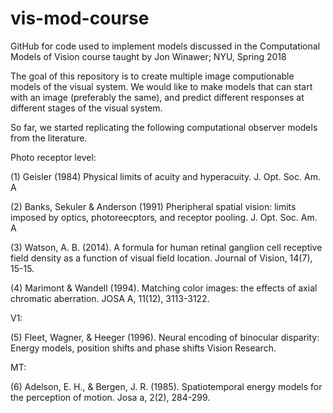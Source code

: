 # vis-mod-course
GitHub for code used to implement models discussed in the Computational Models of Vision course taught by Jon Winawer; NYU, Spring 2018

The goal of this repository is to create multiple image computionable models of the visual system. We would like to make models that can start with an image (preferably the same), and predict different responses at different stages of the visual system. 

So far, we started replicating the following computational observer models from the literature.

Photo receptor level:

(1) Geisler (1984) Physical limits of acuity and hyperacuity. J. Opt. Soc. Am. A

(2) Banks, Sekuler & Anderson (1991) Pheripheral spatial vision: limits imposed by optics, photoreecptors, and receptor pooling. J. Opt. Soc. Am. A

(3) Watson, A. B. (2014). A formula for human retinal ganglion cell receptive field density as a function of visual field location. Journal of Vision, 14(7), 15-15.

(4) Marimont & Wandell (1994). Matching color images: the effects of axial chromatic aberration. JOSA A, 11(12), 3113-3122.

V1:

(5) Fleet, Wagner, & Heeger (1996). Neural encoding of binocular disparity: Energy models, position shifts and phase shifts Vision Research.

MT:

(6) Adelson, E. H., & Bergen, J. R. (1985). Spatiotemporal energy models for the perception of motion. Josa a, 2(2), 284-299.
